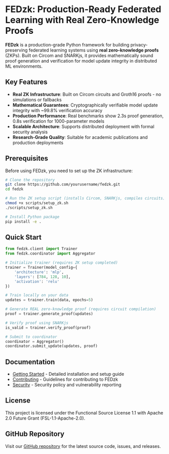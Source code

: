 # FEDzk: Production-Ready Federated Learning with Real Zero-Knowledge Proofs

**FEDzk** is a production-grade Python framework for building privacy-preserving federated learning systems using **real zero-knowledge proofs** (ZKPs). Built on Circom and SNARKjs, it provides mathematically sound proof generation and verification for model update integrity in distributed ML environments.

## Key Features

- **Real ZK Infrastructure**: Built on Circom circuits and Groth16 proofs - no simulations or fallbacks
- **Mathematical Guarantees**: Cryptographically verifiable model update integrity with ~99.8% verification accuracy
- **Production Performance**: Real benchmarks show 2.3s proof generation, 0.8s verification for 1000-parameter models
- **Scalable Architecture**: Supports distributed deployment with formal security analysis
- **Research-Grade Quality**: Suitable for academic publications and production deployments

## Prerequisites

Before using FEDzk, you need to set up the ZK infrastructure:

```bash
# Clone the repository
git clone https://github.com/yourusername/fedzk.git
cd fedzk

# Run the ZK setup script (installs Circom, SNARKjs, compiles circuits)
chmod +x scripts/setup_zk.sh
./scripts/setup_zk.sh

# Install Python package
pip install -e .
```

## Quick Start

```python
from fedzk.client import Trainer
from fedzk.coordinator import Aggregator

# Initialize trainer (requires ZK setup completed)
trainer = Trainer(model_config={
    'architecture': 'mlp',
    'layers': [784, 128, 10],
    'activation': 'relu'
})

# Train locally on your data
updates = trainer.train(data, epochs=5)

# Generate REAL zero-knowledge proof (requires circuit compilation)
proof = trainer.generate_proof(updates)

# Verify proof using SNARKjs
is_valid = trainer.verify_proof(proof)

# Submit to coordinator
coordinator = Aggregator()
coordinator.submit_update(updates, proof)
```

## Documentation

- [Getting Started](getting_started.md) - Detailed installation and setup guide
- [Contributing](CONTRIBUTING.md) - Guidelines for contributing to FEDzk
- [Security](SECURITY.md) - Security policy and vulnerability reporting

## License

This project is licensed under the Functional Source License 1.1 with Apache 2.0 Future Grant (FSL-1.1-Apache-2.0).

## GitHub Repository

Visit our [GitHub repository](https://github.com/guglxni/fedzk) for the latest source code, issues, and releases.
